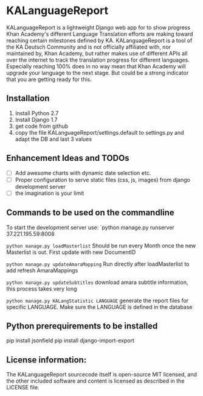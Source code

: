 # KALanguageReport

KALanguageReport is a lightweight Django web app for to show progress Khan Academy's different Language Translation efforts are making toward reaching certain milestones defined by KA.
KALanguageReport is a tool of the KA Deutsch Community and is not officially affiliated with, nor maintained by, Khan Academy, but rather makes use of different APIs all over the internet to track the translation progress for different languages.
Especially reaching 100% does in no way mean that Khan Academy will upgrade your language to the next stage. But could be a strong indicator that you are getting ready for this.

## Installation
  1. Install Python 2.7
  2. Install Django 1.7
  3. get code from github
  4. copy the file KALanguageReport/settings.default to settings.py and adapt the DB and last 3 values 

## Enhancement Ideas and TODOs
- [ ] Add awesome charts with dynamic date selection etc.
- [ ] Proper configuration to serve static files (css, js, images) from django development server
- [ ] the imagination is your limit

## Commands to be used on the commandline

To start the development server use:
`python manage.py runserver 37.221.195.59:8008

`python manage.py loadMasterlist`
Should be run every Month once the new Masterlist is out. First update with new DocumentID

`python manage.py updateAmaraMapping`
Run directly after loadMasterlist to add refresh AmaraMappings

`python manage.py updateSubtitles`
download amara subtitle information, this process takes very long

`python manage.py KALangStatistic LANGUAGE`
generate the report files for specific LANGUAGE. Make sure the LANGUAGE is defined in the database

## Python prerequirements to be installed

pip install jsonfield
pip install django-import-export

## License information:

The KALanguageReport sourcecode itself is open-source MIT licensed, and the other included software and content is licensed as described in the LICENSE file. 

